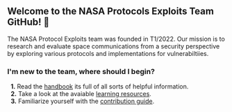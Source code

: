 ## Welcome to the NASA Protocols Exploits Team GitHub! 👋

The NASA Protocol Exploits team was founded in T1/2022. Our mission is to research and evaluate space communications from a security perspective by exploring various protocols and implementations for vulnerabiltiies. 


### I'm new to the team, where should I begin?
&nbsp;&nbsp;**1.**  Read the [handbook](https://github.com/NASA-Protocol-Exploits/handbook/blob/main/README.md) its full of all sorts of helpful information.  
&nbsp;&nbsp;**2.**  Take a look at the avaiable [learning resources](https://github.com/NASA-Protocol-Exploits/handbook/blob/main/docs/learning/training/README.md).  
&nbsp;&nbsp;**3.**  Familiarize yourself with the [contribution guide](CONTRIBUTION.md).  

